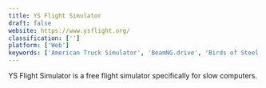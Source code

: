 ```yaml
---
title: YS Flight Simulator
draft: false 
website: https://www.ysflight.org/
classification: ['']
platform: ['Web']
keywords: ['American Truck Simulator', 'BeamNG.drive', 'Birds of Steel', 'Flight Pilot Simulator 3D', 'FlightGear', 'GEFS', 'GL-117', 'Google Earth VR', 'Instaplan', 'Microsoft Expression Web', 'Microsoft Flight', 'Open Rails', 'Orbiter', 'Rigs of Rods', 'SPINTIRES', 'Simutrans', 'Take Off', 'The Witcher 3: Wild Hunt', 'Towtruck Simulator 2015']
---
```

YS Flight Simulator is a free flight simulator specifically for slow computers.